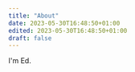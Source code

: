 ```yaml
---
title: "About"
date: 2023-05-30T16:48:50+01:00
edited: 2023-05-30T16:48:50+01:00
draft: false
---
```


I'm Ed.
